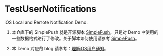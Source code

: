 # TestUserNotifications
iOS Local and Remote Notification Demo.

1. 本仓库下的 SimplePush 就是开源脚本 [SimplePush](https://github.com/jPaolantonio/SimplePush)，只是对 Demo 中使用的一些数据格式进行了修改。关于脚本如何使用请参考 [SimplePush](https://github.com/jPaolantonio/SimplePush)。

2. 本 Demo 对应的 blog 请参考：[理解iOS用户通知](http://www.jianshu.com/p/ad43bc1a970a)。
